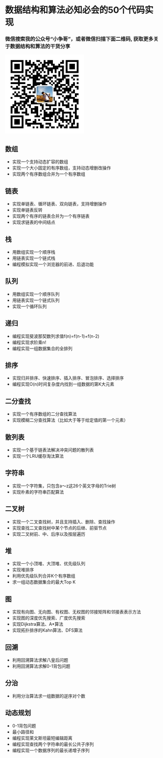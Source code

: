 # 数据结构和算法必知必会的50个代码实现
### 微信搜索我的公众号“小争哥”，或者微信扫描下面二维码, 获取更多关于数据结构和算法的干货分享

![t2](https://github.com/wangzheng0822/markdownphotos/blob/master/pics/qrcode_for_gh_9b0e7afdff20_258.jpg)

## 数组
* 实现一个支持动态扩容的数组
* 实现一个大小固定的有序数组，支持动态增删改操作
* 实现两个有序数组合并为一个有序数组

## 链表
* 实现单链表、循环链表、双向链表，支持增删操作
* 实现单链表反转
* 实现两个有序的链表合并为一个有序链表
* 实现求链表的中间结点

## 栈
* 用数组实现一个顺序栈
* 用链表实现一个链式栈
* 编程模拟实现一个浏览器的前进、后退功能

## 队列
* 用数组实现一个顺序队列
* 用链表实现一个链式队列
* 实现一个循环队列

## 递归
* 编程实现斐波那契数列求值f(n)=f(n-1)+f(n-2)
* 编程实现求阶乘n!
* 编程实现一组数据集合的全排列

## 排序
* 实现归并排序、快速排序、插入排序、冒泡排序、选择排序
* 编程实现O(n)时间复杂度内找到一组数据的第K大元素

## 二分查找
* 实现一个有序数组的二分查找算法
* 实现模糊二分查找算法（比如大于等于给定值的第一个元素）

## 散列表
* 实现一个基于链表法解决冲突问题的散列表
* 实现一个LRU缓存淘汰算法

## 字符串
* 实现一个字符集，只包含a～z这26个英文字母的Trie树
* 实现朴素的字符串匹配算法

## 二叉树
* 实现一个二叉查找树，并且支持插入、删除、查找操作
* 实现查找二叉查找树中某个节点的后继、前驱节点
* 实现二叉树前、中、后序以及按层遍历

## 堆
* 实现一个小顶堆、大顶堆、优先级队列
* 实现堆排序
* 利用优先级队列合并K个有序数组
* 求一组动态数据集合的最大Top K

## 图
* 实现有向图、无向图、有权图、无权图的邻接矩阵和邻接表表示方法
* 实现图的深度优先搜索、广度优先搜索
* 实现Dijkstra算法、A*算法
* 实现拓扑排序的Kahn算法、DFS算法

## 回溯
* 利用回溯算法求解八皇后问题
* 利用回溯算法求解0-1背包问题

## 分治
* 利用分治算法求一组数据的逆序对个数

## 动态规划
* 0-1背包问题
* 最小路径和
* 编程实现莱文斯坦最短编辑距离
* 编程实现查找两个字符串的最长公共子序列
* 编程实现一个数据序列的最长递增子序列
